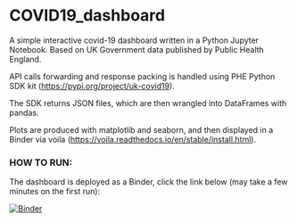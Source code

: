 # COVID19_dashboard
A simple interactive covid-19 dashboard written in a Python Jupyter Notebook. Based on UK Government data published by Public Health England. 

API calls forwarding and response packing is handled using PHE Python SDK kit (https://pypi.org/project/uk-covid19).

The SDK returns JSON files, which are then wrangled into DataFrames with pandas.

Plots are produced with matplotlib and seaborn, and then displayed in a Binder via voila (https://voila.readthedocs.io/en/stable/install.html).


### HOW TO RUN:

The dashboard is deployed as a Binder, click the link below (may take a few minutes on the first run):



[![Binder](https://mybinder.org/badge_logo.svg)](https://mybinder.org/v2/gh/KAntoniuk/COVID19_dashboard_/main?urlpath=voila%2Frender%2FDashboard.ipynb)
